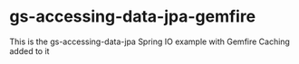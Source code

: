 gs-accessing-data-jpa-gemfire
=============================

This is the gs-accessing-data-jpa Spring IO example with Gemfire Caching added to it
